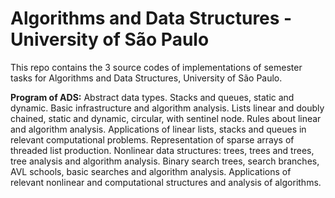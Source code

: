 # Algorithms and Data Structures - University of São Paulo

This repo contains the 3 source codes of implementations of semester tasks for Algorithms and Data Structures, University of São Paulo.


**Program of ADS:** Abstract data types. Stacks and queues, static and dynamic. Basic infrastructure and algorithm analysis. Lists linear and doubly chained, static and dynamic, circular, with sentinel node. Rules about linear and algorithm analysis. Applications of linear lists, stacks and queues in relevant computational problems. Representation of sparse arrays of threaded list production. Nonlinear data structures: trees, trees and trees, tree analysis and algorithm analysis. Binary search trees, search branches, AVL schools, basic searches and algorithm analysis. Applications of relevant nonlinear and computational structures and analysis of algorithms.
